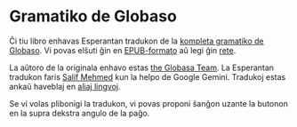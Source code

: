 # Gramatiko de Globaso

Ĉi tiu libro enhavas Esperantan tradukon de la [kompleta gramatiko de Globaso](https://salif.github.io/gramati-fe-globasa/eng/).
Vi povas elŝuti ĝin en [EPUB-formato](Gramati_fe_Globasa_Mesi_12_2024_eo_gemini.epub)
aŭ legi ĝin [rete](https://salif.github.io/gramati-fe-globasa/eo-gemini/).

La aŭtoro de la originala enhavo estas [the Globasa Team](https://globasa.net/).
La Esperantan tradukon faris [Salif Mehmed](https://salif.eu/eo) kun la helpo de Google Gemini.
Tradukoj estas ankaŭ haveblaj en [aliaj lingvoj](https://salif.github.io/gramati-fe-globasa/).

Se vi volas plibonigi la tradukon, vi povas proponi ŝanĝon uzante la butonon en la supra dekstra angulo de la paĝo.

[^1]: Kiom ajn permesas la leĝo, la aŭtoroj de ĉi tiu libro rezignas pri ĉiuj kopirajtoj kaj rilataj aŭ najbaraj rajtoj pri ĝia enhavo.

